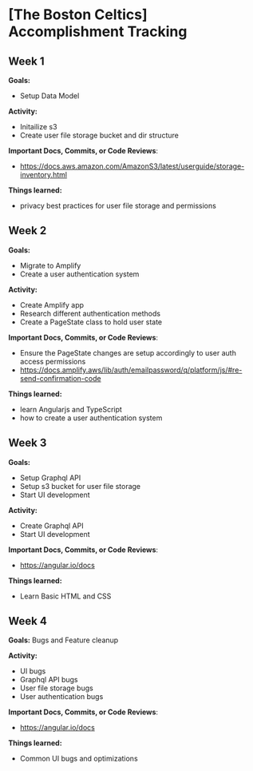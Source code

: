 # [The Boston Celtics] Accomplishment Tracking

## Week 1

**Goals:**
- Setup Data Model

**Activity:**
- Initailize s3 
- Create user file storage bucket and dir structure

**Important Docs, Commits, or Code Reviews**:
- https://docs.aws.amazon.com/AmazonS3/latest/userguide/storage-inventory.html

**Things learned:**
- privacy best practices for user file storage and permissions
## Week 2

**Goals:**
- Migrate to Amplify
- Create a user authentication system

**Activity:** 
- Create Amplify app 
- Research different authentication methods
- Create a PageState class to hold user state

**Important Docs, Commits, or Code Reviews**:
- Ensure the PageState changes are setup accordingly to user auth access permissions
- https://docs.amplify.aws/lib/auth/emailpassword/q/platform/js/#re-send-confirmation-code

**Things learned:**
- learn Angularjs and TypeScript
- how to create a user authentication system
## Week 3
  
**Goals:**
- Setup Graphql API
- Setup s3 bucket for user file storage
- Start UI development

**Activity:**
- Create Graphql API
- Start UI development

**Important Docs, Commits, or Code Reviews**:
- https://angular.io/docs

**Things learned:**
- Learn Basic HTML and CSS
## Week 4

**Goals:**
Bugs and Feature cleanup 

**Activity:**
- UI bugs
- Graphql API bugs
- User file storage bugs
- User authentication bugs

**Important Docs, Commits, or Code Reviews**:
- https://angular.io/docs

**Things learned:**
- Common UI bugs and optimizations